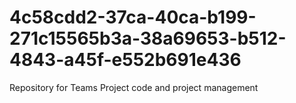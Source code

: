 # 4c58cdd2-37ca-40ca-b199-271c15565b3a-38a69653-b512-4843-a45f-e552b691e436
Repository for Teams Project code and project management
